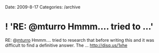 Date: 2009-8-17
Categories: /archive

# ! 'RE: @mturro Hmmm.... tried to ...'

RE: @<a href="http://twitter.com/mturro" class="aktt_username">mturro</a> Hmmm.... tried to research that before writing this and it was difficult to find a definitive answer.  The … <a href="http://disq.us/1xhe" rel="nofollow">http://disq.us/1xhe</a>
